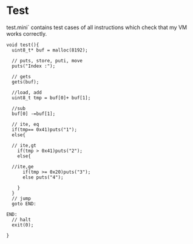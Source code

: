 # Test 

test.mini` contains test cases of all instructions which check that my VM works correctly.

```
void test(){
  uint8_t* buf = malloc(8192);

  // puts, store, puti, move
  puts("Index :");
  
  // gets
  gets(buf);

  //load, add
  uint8_t tmp = buf[0]+ buf[1];

  //sub
  buf[0] -=buf[1];

  // ite, eq
  if(tmp== 0x41)puts("1");
  else{

  // ite,gt
    if(tmp > 0x41)puts("2");
    else{

  //ite,ge
      if(tmp >= 0x20)puts("3");
      else puts("4");

    }
  }
  // jump
  goto END:

END:
  // halt
  exit(0);

}
```
